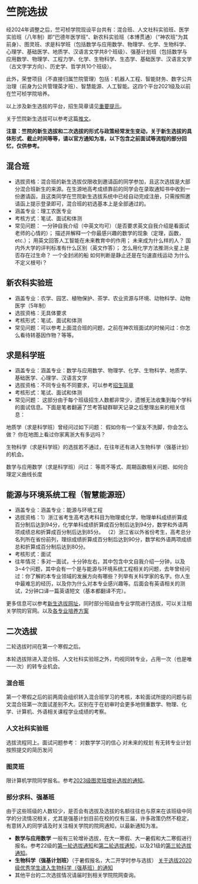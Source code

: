 # 竺院选拔

经2024年调整之后，竺可桢学院现设平台共有：混合班、人文社科实验班、医学实验班（八年制）即“巴德年医学班”、新农科实验班（本博贯通）（“神农班”为其前身）、图灵班、求是科学班（包括数学与应用数学、物理学、化学、生物科学、心理学、基础医学、地质学、汉语言文学共8个班级）、强基计划班（包括数学与应用数学、物理学、工程力学、化学、生物科学、生态学、基础医学、汉语言文学（古文字学方向）、历史学、哲学共10个班级）。

此外，荣誉项目（不直接归属竺院管理）包括：机器人工程、智能财务、数字公共治理（前身为公共管理英才班）、智慧能源、人工智能。这四个平台2021级及以前在竺可桢学院培养。

以上涉及新生选拔的平台，招生简章请见[重要提示](../callout.md)。

关于竺院新生选拔可以参考这篇[推文](https://mp.weixin.qq.com/s/OPNbUElc3SGJYZYq1M8O0g)。

**注意：竺院的新生选拔和二次选拔的形式与政策经常发生变动，关于新生选拔的具体形式、截止时间等等，请以官方通知为准，以下包含之前面试等流程的部分回忆，仅供参考。**

## 混合班

- 选拔资格：混合班的新生选拔仅限收到邀请函的同学参加，且这次选拔是大部分混合班新生的来源。在生源地高考成绩靠前的同学会在录取通知书中收到一份邀请函，且这类同学在竺院新生选拔系统中已经自动完成注册，只需按照邀请函上提示登录即可，混合班的初选基本上是全部通过的。
- 涵盖专业：理工农医专业
- 考核方式：笔试、面试和体测
- 常见问题：
    一分钟自我介绍（中英文均可）（是否要求英文自我介绍是看面试老师的心情的）；
    描述并解释一个你最感兴趣的数学的现象（定理，函数，etc.）；
    用英文回答人工智能在未来教育中的作用；
    未来成为什么样的人？
    国内外大学的评判标准有什么区别（英文作答）；
    怎么用化学方法推测火星上是否存在过生命？
    一个全封闭的船 如何判断是静止还是在匀速直线运动
    为什么不定义根号i？

## 新农科实验班

- 涵盖专业：农学、园艺、植物保护、茶学、农业资源与环境、动物科学、动物医学（5年制）
- 选拔资格：无具体要求
- 考核形式：笔试、面试和体测
- 常见问题：可以参考上面混合班的问题，之前在神农班面试的时候问过：你怎么看待转基因作物？等等。

## 求是科学班

- 涵盖专业：涵盖专业：数学与应用数学、物理学、化学、生物科学、地质学、基础医学、心理学、汉语言文学
- 选拔资格：不同专业有不同要求，可以参考[招生简章](http://ckc.zju.edu.cn/2023/0731/c54001a2856800/page.htm)
- 考核形式：笔试、面试和体测
- 常见问题：
这部分由于每个班级招生人数都非常少，遗憾无法收集到每个学科的面试信息。下面是笔者翻遍了竺考答疑群聊天记录之后整理出来的相关信息：

地质学（求是科学班）曾经问过如下问题：
    假如你有一个室友不洗脚，你会怎么做？
    你在地图上看过你家离浙大有多远吗？

生物科学（求是科学班）的选拔若不通过，在往年还有进入生物科学（强基计划）的机会。

数学与应用数学（求是科学班）问过：
    等周不等式、周期函数相关问题、如何合理定义曲线长度

## 能源与环境系统工程（智慧能源班）

- 涵盖专业：涵盖专业：能源与环境工程
- 选拔资格：1）浙江省考生高考选考科目为物理或化学，物理单科成绩折算成百分制后达到94分，化学单科成绩折算成百分制后达到94分，数学和外语两项成绩总和折算成百分制后达到85分。
（2）浙江省以外省份考生，高考总分名列所在省份前列，理综成绩折算成百分制后达到90分，数学和外语两项成绩总和折算成百分制后达到80分。
- 考核形式：面试
- 往年情况：多对一面试，十分钟左右，其中包含中文自我介绍一分钟，以及3~4个问题，其中会有一个是与能源与环境系统工程相关的问题，去年曾经问过：你了解的本专业领域的发展方向有哪些？列举有关科学家的名字。你人生中最难忘的经历，以及你为什么对本专业感兴趣等。后面会有英语相关的测试，2分钟口译一篇英语短文（基本都翻译不完）。

更多信息可以参考[新生选拔网址](http://ckc.zju.edu.cn/54001/list.htm)，同时部分班级由专业学院进行选拔，可以关注相关学院的官网。以及[各专业培养方案](http://office.ckc.zju.edu.cn/2023/0825/c79420a2793643/page.htm)

## 二次选拔

二轮选拔时间在第一个寒假之后。

本轮选拔除进入混合班、人文社科实验班之外，均视同转专业，占用一次（也是唯一一次）的转专业机会。

### 混合班

第一个寒假之后的前两周会组织转入混合班学习的考核，本轮面试所提的问题与前文混合班第一次面试差别不大。区别在于在初审时会更多地侧重数学、物理、化学、计算机、外语相关课程学业成绩的考察。

### 人文社科实验班

选拔流程同上。面试问题参考：
    对数学学习的信心
    对未来的规划
    有无转专业计划
    按照提交的简历发问

### 图灵班

限计算机学院同学报名。参考[2023级图灵班增补选拔的通知](http://cspo.zju.edu.cn/2024/0119/c29529a2861256/page.htm)。

### 部分求科、强基班

由于这些班级的人数较少，是否会有选拔及选拔的名额往往也与原来在该班级中同学的分流情况相关，尤其是强基计划目前在校的仅有三届，许多政策仍然不稳定，有意转入的同学请及时关注相关学院的院网通知，以最新通知为准。

- **数学与应用数学**
一般有三轮增补选拔，在大一寒假、大一暑假和大二寒假进行报名。参考22级的[第一轮选拔通知](http://www.math.zju.edu.cn/2023/0126/c38080a2711731/page.htm)和[第二轮选拔通知](http://www.math.zju.edu.cn/2023/0725/c38080a2785788/page.htm)，以及21级的[第三轮选拔通知](http://www.math.zju.edu.cn/2023/0127/c38080a2711732/page.htm)。
- **生物科学（强基计划班）**（于暑假报名，大二开学时参与选拔）
[关于选拔2020级优秀学生进入生物科学（强基班）的通知](http://www.cls.office.zju.edu.cn/2021/0819/c25871a2415535/page.htm)
- 其他平台的二次选拔情况请届时到相关学院院网查询。
